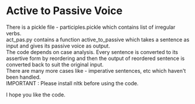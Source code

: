 # Active to Passive Voice

There is a pickle file - participles.pickle which contains list of irregular verbs.  
act_pas.py contains a function active_to_passive which takes a sentence as input and gives its passive voice as output.  
The code depends on case analysis.
Every sentence is converted to its assertive form by reordering and then the output of reordered sentence is converted back to suit the original input.  
There are many more cases like - imperative sentences, etc which haven't been handled.  
IMPORTANT : Please install nltk before using the code.

I hope you like the code.
